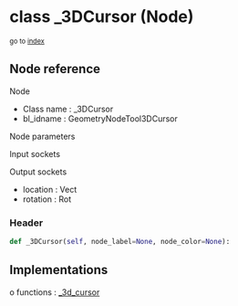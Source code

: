 # class _3DCursor (Node)

<sub>go to [index](/docs/index.md)</sub>

## Node reference

Node
 - Class name : _3DCursor
 - bl_idname : GeometryNodeTool3DCursor

Node parameters

Input sockets

Output sockets
 - location : Vect
 - rotation : Rot

### Header

``` python
def _3DCursor(self, node_label=None, node_color=None):
```

## Implementations

o functions : [_3d_cursor](/docs/classes/_3d_cursor.md)

